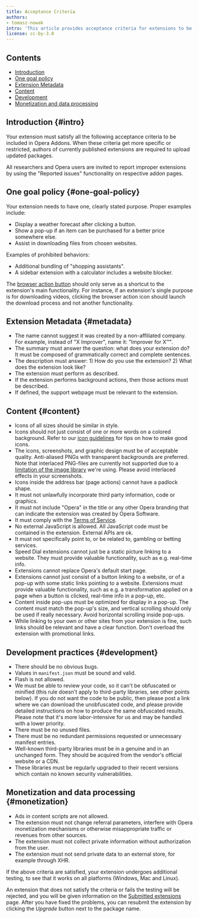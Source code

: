 ```yaml
---
title: Acceptance Criteria
authors:
- tomasz-nowak
intro: 'This article provides acceptance criteria for extensions to be published in Opera Addons.'
license: cc-by-3.0
---
```


## Contents

- [Introduction](#intro)
- [One goal policy](#one-goal-policy)
- [Extension Metadata](#metadata)
- [Content](#content)
- [Development](#development)
- [Monetization and data processing](#monetization)

## Introduction {#intro}

Your extension must satisfy all the following acceptance criteria to be included in Opera Addons. When these criteria get more specific or restricted, authors of currently published extensions are required to upload updated packages.

All researchers and Opera users are invited to report improper extensions by using the "Reported issues" functionality on respective addon pages.

## One goal policy {#one-goal-policy}

Your extension needs to have one, clearly stated purpose. Proper examples include:
- Display a weather forecast after clicking a button.
- Show a pop-up if an item can be purchased for a better price somewhere else.
- Assist in downloading files from chosen websites.

Examples of prohibited behaviors:
- Additional bundling of "shopping assistants".
- A sidebar extension with a calculator includes a website blocker.

The [browser action button](https://developer.chrome.com/extensions/browserAction) should only serve as a shortcut to the extension's main functionality. For instance, if an extension's single purpose is for downloading videos, clicking the browser action icon should launch the download process and not another functionality.

## Extension Metadata {#metadata}

- The name cannot suggest it was created by a non-affiliated company. For example, instead of "X Improver", name it: "Improver for X™".
- The summary must answer the question: what does your extension do? It must be composed of grammatically correct and complete sentences.
- The description must answer: 1) How do you use the extension? 2) What does the extension look like?
- The extension must perform as described.
- If the extension performs background actions, then those actions must be described.
- If defined, the support webpage must be relevant to the extension.

## Content {#content}

- Icons of all sizes should be similar in style.
- Icons should not just consist of one or more words on a colored background. Refer to our [icon guidelines](/extensions/effective-icons/) for tips on how to make good icons.
- The icons, screenshots, and graphic design must be of acceptable quality. Anti-aliased PNGs with transparent backgrounds are preferred. Note that interlaced PNG-files are currently not supported due to a [limitation of the image library](http://effbot.org/imagingbook/format-png.htm) we're using. Please avoid interlaced effects in your screenshots.
- Icons inside the address bar (page actions) cannot have a padlock shape.
- It must not unlawfully incorporate third party information, code or graphics.
- It must not include "Opera" in the title or any other Opera branding that can indicate the extension was created by Opera Software.
- It must comply with the [Terms of Service](https://addons.opera.com/developer/terms/).
- No external JavaScript is allowed. All JavaScript code must be contained in the extension. External APIs are ok.
- It must not specifically point to, or be related to, gambling or betting services. 
- Speed Dial extensions cannot just be a static picture linking to a website. They must provide valuable functionality, such as e.g. real-time info.
- Extensions cannot replace Opera's default start page.
- Extensions cannot just consist of a button linking to a website, or of a pop-up with some static links pointing to a website. Extensions must provide valuable functionality, such as e.g. a transformation applied on a page when a button is clicked, real-time info in a pop-up, etc.
- Content inside pop-ups must be optimized for display in a pop-up. The content must match the pop-up's size, and vertical scrolling should only be used if really necessary. Avoid horizontal scrolling inside pop-ups.
- While linking to your own or other sites from your extension is fine, such links should be relevant and have a clear function. Don't overload the extension with promotional links.

## Development practices {#development}

- There should be no obvious bugs.
- Values in `manifest.json` must be sound and valid.
- Flash is not allowed.
- We must be able to review your code, so it can't be obfuscated or minified (this rule doesn't apply to third-party libraries, see other points below). If you do not want the code to be public, then please post a link where we can download the unobfuscated code, and please provide detailed instructions on how to produce the same obfuscated results. Please note that it's more labor-intensive for us and may be handled with a lower priority.
- There must be no unused files.
- There must be no redundant permissions requested or unnecessary manifest entries.
- Well-known third-party libraries must be in a genuine and in an unchanged form. They should be acquired from the vendor's official website or a CDN.
- These libraries must be regularly upgraded to their recent versions which contain no known security vulnerabilities.

## Monetization and data processing {#monetization}

- Ads in content scripts are not allowed.
- The extension must not change referral parameters, interfere with Opera monetization mechanisms or otherwise misappropriate traffic or revenues from other sources.
- The extension must not collect private information without authorization from the user.
- The extension must not send private data to an external store, for example through XHR.

If the above criteria are satisfied, your extension undergoes additional testing, to see that it works on all platforms (Windows, Mac and Linux).

An extension that does not satisfy the criteria or fails the testing will be rejected, and you will be given information on the [Submitted extensions](https://addons.opera.com/developer/) page. After you have fixed the problems, you can resubmit the extension by clicking the _Upgrade_ button next to the package name.
